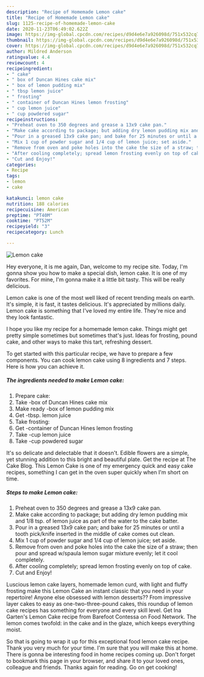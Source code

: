```yaml
---
description: "Recipe of Homemade Lemon cake"
title: "Recipe of Homemade Lemon cake"
slug: 1125-recipe-of-homemade-lemon-cake
date: 2020-11-23T06:49:02.622Z
image: https://img-global.cpcdn.com/recipes/d9d4e6e7a926098d/751x532cq70/lemon-cake-recipe-main-photo.jpg
thumbnail: https://img-global.cpcdn.com/recipes/d9d4e6e7a926098d/751x532cq70/lemon-cake-recipe-main-photo.jpg
cover: https://img-global.cpcdn.com/recipes/d9d4e6e7a926098d/751x532cq70/lemon-cake-recipe-main-photo.jpg
author: Mildred Anderson
ratingvalue: 4.4
reviewcount: 4
recipeingredient:
- " cake"
- " box of Duncan Hines cake mix"
- " box of lemon pudding mix"
- " tbsp lemon juice"
- " frosting"
- " container of Duncan Hines lemon frosting"
- " cup lemon juice"
- " cup powdered sugar"
recipeinstructions:
- "Preheat oven to 350 degrees and grease a 13x9 cake pan."
- "Make cake according to package; but adding dry lemon pudding mix and 1/8 tsp. of lemon juice as part of the water to the cake batter."
- "Pour in a greased 13x9 cake pan; and bake for 25 minutes or until a tooth pick/knife inserted in the middle of cake comes out clean."
- "Mix 1 cup of powder sugar and 1/4 cup of lemon juice; set aside."
- "Remove from oven and poke holes into the cake the size of a straw; then pour and spread w/spaula lemon sugar mixture evenly; let it cool completely."
- "After cooling completely; spread lemon frosting evenly on top of cake."
- "Cut and Enjoy!"
categories:
- Recipe
tags:
- lemon
- cake

katakunci: lemon cake 
nutrition: 188 calories
recipecuisine: American
preptime: "PT40M"
cooktime: "PT52M"
recipeyield: "3"
recipecategory: Lunch

---
```



![Lemon cake](https://img-global.cpcdn.com/recipes/d9d4e6e7a926098d/751x532cq70/lemon-cake-recipe-main-photo.jpg)

Hey everyone, it is me again, Dan, welcome to my recipe site. Today, I'm gonna show you how to make a special dish, lemon cake. It is one of my favorites. For mine, I'm gonna make it a little bit tasty. This will be really delicious.

Lemon cake is one of the most well liked of recent trending meals on earth. It's simple, it is fast, it tastes delicious. It's appreciated by millions daily. Lemon cake is something that I've loved my entire life. They're nice and they look fantastic.

I hope you like my recipe for a homemade lemon cake. Things might get pretty simple sometimes but sometimes that&#39;s just. Ideas for frosting, pound cake, and other ways to make this tart, refreshing dessert.


To get started with this particular recipe, we have to prepare a few components. You can cook lemon cake using 8 ingredients and 7 steps. Here is how you can achieve it.

<!--inarticleads1-->

##### The ingredients needed to make Lemon cake:

1. Prepare  cake:
1. Take  -box of Duncan Hines cake mix
1. Make ready  -box of lemon pudding mix
1. Get  -tbsp. lemon juice
1. Take  frosting:
1. Get  -container of Duncan Hines lemon frosting
1. Take  -cup lemon juice
1. Take  -cup powdered sugar


It&#39;s so delicate and delectable that it doesn&#39;t. Edible flowers are a simple, yet stunning addition to this bright and beautiful plate. Get the recipe at The Cake Blog. This Lemon Cake is one of my emergency quick and easy cake recipes, something I can get in the oven super quickly when I&#39;m short on time. 

<!--inarticleads2-->

##### Steps to make Lemon cake:

1. Preheat oven to 350 degrees and grease a 13x9 cake pan.
1. Make cake according to package; but adding dry lemon pudding mix and 1/8 tsp. of lemon juice as part of the water to the cake batter.
1. Pour in a greased 13x9 cake pan; and bake for 25 minutes or until a tooth pick/knife inserted in the middle of cake comes out clean.
1. Mix 1 cup of powder sugar and 1/4 cup of lemon juice; set aside.
1. Remove from oven and poke holes into the cake the size of a straw; then pour and spread w/spaula lemon sugar mixture evenly; let it cool completely.
1. After cooling completely; spread lemon frosting evenly on top of cake.
1. Cut and Enjoy!


Luscious lemon cake layers, homemade lemon curd, with light and fluffy frosting make this Lemon Cake an instant classic that you need in your repertoire! Anyone else obsessed with lemon desserts?? From impressive layer cakes to easy as one-two-three-pound cakes, this roundup of lemon cake recipes has something for everyone and every skill level. Get Ina Garten&#39;s Lemon Cake recipe from Barefoot Contessa on Food Network. The lemon comes twofold: in the cake and in the glaze, which keeps everything moist. 

So that is going to wrap it up for this exceptional food lemon cake recipe. Thank you very much for your time. I'm sure that you will make this at home. There is gonna be interesting food in home recipes coming up. Don't forget to bookmark this page in your browser, and share it to your loved ones, colleague and friends. Thanks again for reading. Go on get cooking!
